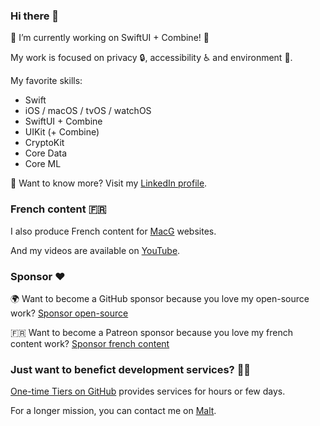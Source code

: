 ### Hi there 👋

🔭 I’m currently working on SwiftUI + Combine! 

My work is focused on privacy 🔒, accessibility ♿️ and environment 🌱.

My favorite skills:

* Swift
* iOS / macOS / tvOS / watchOS
* SwiftUI + Combine
* UIKit (+ Combine)
* CryptoKit
* Core Data
* Core ML

🤔 Want to know more? Visit my [LinkedIn profile](https://www.linkedin.com/in/florentmorin/).

### French content 🇫🇷

I also produce French content for [MacG](https://macg.co) websites.

And my videos are available on [YouTube](https://www.youtube.com/c/Morin-innovation).

### Sponsor ❤️

🌍 Want to become a GitHub sponsor because you love my open-source work? [Sponsor open-source](https://github.com/sponsors/florentmorin)

🇫🇷 Want to become a Patreon sponsor because you love my french content work? [Sponsor french content](https://www.patreon.com/florentmorin)

### Just want to benefict development services? 👨‍💻

[One-time Tiers on GitHub](https://github.com/sponsors/florentmorin?frequency=one-time) provides services for hours or few days.

For a longer mission, you can contact me on [Malt](https://www.malt.fr/profile/florentmorin).
